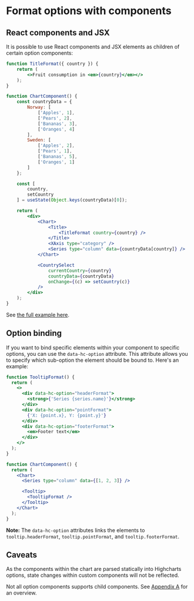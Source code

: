 # Format options with components

## React components and JSX
It is possible to use React components and JSX elements as children of certain option components:

```jsx
function TitleFormat({ country }) {
    return (
        <>Fruit consumption in <em>{country}</em></>
    );
}

function ChartComponent() {
    const countryData = {
        Norway: [
            ['Apples', 1],
            ['Pears', 2],
            ['Bananas', 3],
            ['Oranges', 4]
        ],
        Sweden: [
            ['Apples', 2],
            ['Pears', 1],
            ['Bananas', 5],
            ['Oranges', 1]
        ]
    };

    const [
        country,
        setCountry
    ] = useState(Object.keys(countryData)[0]);

    return (
        <div>
            <Chart>
                <Title>
                    <TitleFormat country={country} />
                </Title>
                <XAxis type="category" />
                <Series type="column" data={countryData[country]} />
            </Chart>

            <CountrySelect
                currentCountry={country}
                countryData={countryData}
                onChange={(c) => setCountry(c)}
            />
        </div>
    );
}
```

See [the full example here](https://www.highcharts.com/samples/embed/highcharts/react/reactive-title).

## Option binding

If you want to bind specific elements within your component to specific options, you can use the `data-hc-option` attribute. This attribute allows you to specify which sub-option the element should be bound to. Here's an example:

```jsx
function TooltipFormat() {
  return (
    <>
      <div data-hc-option="headerFormat">
        <strong>{'Series {series.name}'}</strong>
      </div>
      <div data-hc-option="pointFormat">
        {'X: {point.x}, Y: {point.y}'}
      </div>
      <div data-hc-option="footerFormat">
        <em>Footer text</em>
      </div>
    </>
  );
}

function ChartComponent() {
  return (
    <Chart>
      <Series type="column" data={[1, 2, 3]} />

      <Tooltip>
        <TooltipFormat />
      </Tooltip>
    </Chart>
  );
}
```

**Note:** The `data-hc-option` attributes links the elements to `tooltip.headerFormat`, `tooltip.pointFormat`, and `tooltip.footerFormat`.

## Caveats

As the components within the chart are parsed statically into Highcharts options, state changes within custom components will not be reflected.

Not all option components supports child components. See [Appendix A](https://www.highcharts.com/docs/react/component-children) for an overview.
